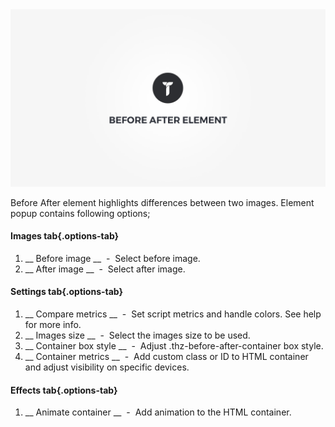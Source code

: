 <div class="thz-doc-image max">
<a class="thz-lightbox mfp-iframe" href="https://www.youtube.com/watch?v=VTYYCLq-7fA" data-mfp-title="Creatus WordPress Theme Before After Element" data-modal-size="large">
	<img src="../../docs-media/splash-before-after-element.jpg" alt="Creatus WordPress Theme Before After Element" />
</a>
</div>

Before After element highlights differences between two images. Element popup contains following options;

#### Images tab{.options-tab}
1. __ Before image __ &nbsp;-&nbsp; Select before image.
1. __ After image __ &nbsp;-&nbsp; Select after image.

#### Settings tab{.options-tab}
1. __ Compare metrics __ &nbsp;-&nbsp; Set script metrics and handle colors. See help for more info.
1. __ Images size __ &nbsp;-&nbsp; Select the images size to be used.
1. __ Container box style __ &nbsp;-&nbsp; Adjust .thz-before-after-container box style.
1. __ Container metrics __ &nbsp;-&nbsp; Add custom class or ID to HTML container and adjust visibility on specific devices.

#### Effects tab{.options-tab}
1. __ Animate container __ &nbsp;-&nbsp; Add animation to the HTML container.